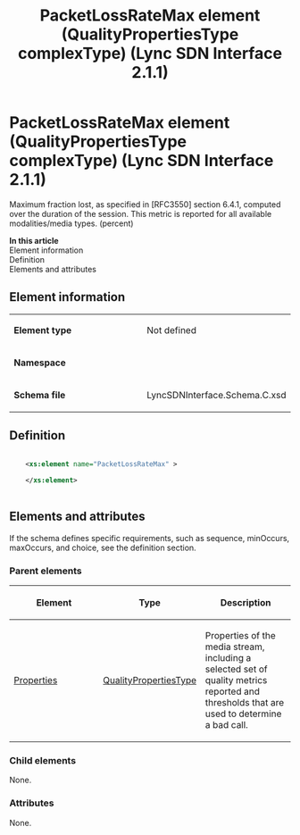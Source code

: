 ﻿---
title: PacketLossRateMax element (QualityPropertiesType complexType) (Lync SDN Interface 2.1.1)
TOCTitle: PacketLossRateMax element
ms:assetid: f53c2b17-329f-db86-b63d-17062c68ff60
ms:mtpsurl: https://msdn.microsoft.com/en-us/library/Dn912776(v=office.15)
ms:contentKeyID: 64126946
ms.date: 02/16/2015
mtps_version: v=office.15
dev_langs:
- xml
---

# PacketLossRateMax element (QualityPropertiesType complexType) (Lync SDN Interface 2.1.1)

Maximum fraction lost, as specified in \[RFC3550\] section 6.4.1, computed over the duration of the session. This metric is reported for all available modalities/media types. (percent)


**In this article**  
Element information  
Definition  
Elements and attributes  

## Element information

<table>
<colgroup>
<col style="width: 50%" />
<col style="width: 50%" />
</colgroup>
<tbody>
<tr class="odd">
<td><p><strong>Element type</strong></p></td>
<td><p>Not defined</p></td>
</tr>
<tr class="even">
<td><p><strong>Namespace</strong></p></td>
<td><p></p></td>
</tr>
<tr class="odd">
<td><p><strong>Schema file</strong></p></td>
<td><p>LyncSDNInterface.Schema.C.xsd</p></td>
</tr>
</tbody>
</table>


## Definition

``` xml

    <xs:element name="PacketLossRateMax" >
    
    </xs:element>
  
```

## Elements and attributes

If the schema defines specific requirements, such as sequence, minOccurs, maxOccurs, and choice, see the definition section.

### Parent elements

<table>
<colgroup>
<col style="width: 33%" />
<col style="width: 33%" />
<col style="width: 33%" />
</colgroup>
<thead>
<tr class="header">
<th><p>Element</p></th>
<th><p>Type</p></th>
<th><p>Description</p></th>
</tr>
</thead>
<tbody>
<tr class="odd">
<td><p><a href="properties-element-qualitytype-complextype-lync-sdn-interface-2-1-1.md">Properties</a></p></td>
<td><p><a href="qualitypropertiestype-complextype-lync-sdn-interface-2-1-1.md">QualityPropertiesType</a></p></td>
<td><p>Properties of the media stream, including a selected set of quality metrics reported and thresholds that are used to determine a bad call.</p></td>
</tr>
</tbody>
</table>


### Child elements

None.

### Attributes

None.

